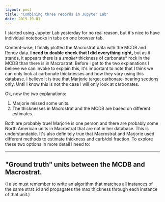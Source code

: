 ```yaml
---
layout: post
title: "Combining three records in Jupyter Lab"
date: 2019-10-01
---
```


I started using Jupyter Lab yesterday for no real reason, but it's nice to have individual notebooks in tabs on one browser tab.

Content-wise, I finally plotted the Macrostrat data with the MCDB and Ronov data. **I need to double check that I did everything right,** but as it stands, it appears there is a *smaller* thickness of carbonate* rock in the MCDB than there is in Macrostrat. Before I get to the two explanations I believe we can invoke to explain this, it's important to note that I think we can only look at carbonate thicknesses and how they vary using this database. I believe it is true that Marjorie target carbonate-bearing sections only. Until I know this is not the case I will only look at carbonates. 

Ok, now the two explanations:
1. Marjorie missed some units.
2. The thicknesses in Macrostrat and the MCDB are based on different estimates.

Both are probably true! Marjorie is one person and there are probably some North American units in Macrostrat that are not in her database. This is understandable. It's also definitely true that Macrostrat and Marjorie used different methods to estimate thickness and carb/dol fraction. To explore these two options in more detail I need to:

---
"Ground truth" units between the MCDB and Macrostrat.
---

(I also must remember to write an algorithm that matches all instances of the same strat_id and propagates the max thickness through each instance of that unit.)
